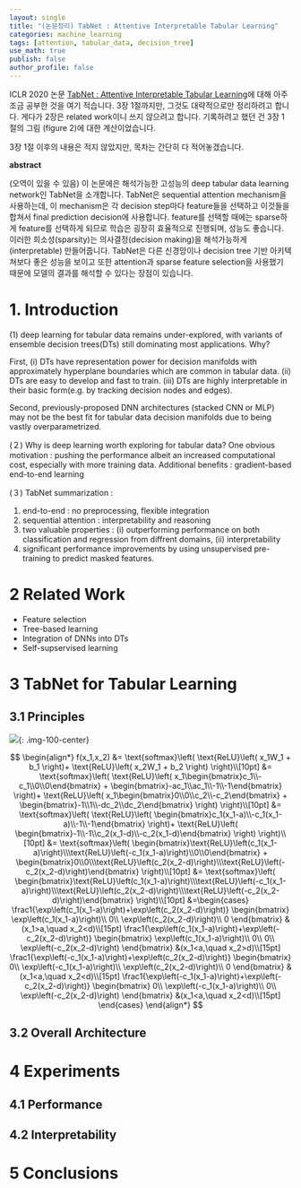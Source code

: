 ```yaml
---
layout: single
title: "(논문정리) TabNet : Attentive Interpretable Tabular Learning"
categories: machine_learning
tags: [attention, tabular_data, decision_tree]
use_math: true
publish: false
author_profile: false
---
```


ICLR 2020 논문 [TabNet : Attentive Interpretable Tabular Learning](https://ojs.aaai.org/index.php/AAAI/article/view/16826)에 대해 아주 조금 공부한 것을 여기 적습니다.
3장 1절까지만, 그것도 대략적으로만 정리하려고 합니다.
게다가 2장은 related work이니 쓰지 않으려고 합니다.
기록하려고 했던 건 3장 1절의 그림 (figure 2)에 대한 계산이었습니다.

3장 1절 이후의 내용은 적지 않았지만, 목차는 간단히 다 적어놓겠습니다.

**abstract**

(오역이 있을 수 있음) 이 논문에은 해석가능한 고성능의 deep tabular data learning network인 TabNet을 소개합니다.
TabNet은 sequential attention mechanism을 사용하는데, 이 mechanism은 각 decision step마다 feature들을 선택하고 이것들을 합쳐서 final prediction decision에 사용합니다.
feature를 선택할 때에는 sparse하게 feature를 선택하게 되므로 학습은 굉장히 효율적으로 진행되며, 성능도 좋습니다.
이러한 희소성(sparsity)는 의사결정(decision making)을 해석가능하게(interpretable) 만들어줍니다.
TabNet은 다른 신경망이나 decision tree 기반 아키텍쳐보다 좋은 성능을 보이고 또한 attention과 sparse feature selection을 사용했기 때문에 모델의 결과를 해석할 수 있다는 장점이 있습니다.

# 1. Introduction

(1)
deep learning for tabular data remains under-explored, with variants of ensemble decision trees(DTs) still dominating most applications.
Why?

First,
(i) DTs have representation power for decision manifolds with approximately hyperplane boundaries which are common in tabular data.
(ii) DTs are easy to develop and fast to train.
(iii) DTs are highly interpretable in their basic form(e.g. by tracking decision nodes and edges).

Second,
previously-proposed DNN architectures (stacked CNN or MLP) may not be the best fit for tabular data decision manifolds due to being vastly overparametrized.

(２)
Why is deep learning worth exploring for tabular data?
One obvious motivation : pushing the performance albeit an increased computational cost, especially with more training data.
Additional benefits : gradient-based end-to-end learning

(３) TabNet summarization :

1. end-to-end : no preprocessing, flexible integration
2. sequential attention : interpretability and reasoning
3. two valuable properties : (i) outperforming performance on both classification and regression from diffrent domains, (ii) interpretability
4. significant performance improvements by using unsupervised pre-training to predict masked features.



# 2 Related Work
 - Feature selection
 - Tree-based learning
 - Integration of DNNs into DTs
 - Self-supservised learning



# 3 TabNet for Tabular Learning
## 3.1 Principles

![]({{site.url}}\images\2023-05-24-TabNet\fig_2.png){: .img-100-center}

$$
\begin{align*}
f(x_1,x_2)
&=
\text{softmax}\left(
    \text{ReLU}\left(
        x_1W_1 + b_1
    \right)+
    \text{ReLU}\left(
        x_2W_1 + b_2
    \right)
    \right)\\[10pt]
&=
\text{softmax}\left(
    \text{ReLU}\left(
        x_1\begin{bmatrix}c_1\\-c_1\\0\\0\end{bmatrix} + \begin{bmatrix}-ac_1\\ac_1\\-1\\-1\end{bmatrix}
    \right)+
    \text{ReLU}\left(
        x_1\begin{bmatrix}0\\0\\c_2\\-c_2\end{bmatrix} + \begin{bmatrix}-1\\1\\-dc_2\\dc_2\end{bmatrix}
    \right)
    \right)\\[10pt]
&=
\text{softmax}\left(
    \text{ReLU}\left(
        \begin{bmatrix}c_1(x_1-a)\\-c_1(x_1-a)\\-1\\-1\end{bmatrix}
    \right)+
    \text{ReLU}\left(
        \begin{bmatrix}-1\\-1\\c_2(x_1-d)\\-c_2(x_1-d)\end{bmatrix}
    \right)
    \right)\\[10pt]
&=
\text{softmax}\left(
    \begin{bmatrix}\text{ReLU}\left(c_1(x_1-a)\right)\\\text{ReLU}\left(-c_1(x_1-a)\right)\\0\\0\end{bmatrix}
    +
    \begin{bmatrix}0\\0\\\text{ReLU}\left(c_2(x_2-d)\right)\\\text{ReLU}\left(-c_2(x_2-d)\right)\end{bmatrix}
    \right)\\[10pt]
&=
\text{softmax}\left(
    \begin{bmatrix}\text{ReLU}\left(c_1(x_1-a)\right)\\\text{ReLU}\left(-c_1(x_1-a)\right)\\\text{ReLU}\left(c_2(x_2-d)\right)\\\text{ReLU}\left(-c_2(x_2-d)\right)\end{bmatrix}
    \right)\\[10pt]
&=\begin{cases}
\frac1{\exp\left(c_1(x_1-a)\right)+\exp\left(c_2(x_2-d)\right)}
\begin{bmatrix}
\exp\left(c_1(x_1-a)\right)\\
0\\
\exp\left(c_2(x_2-d)\right)\\
0
\end{bmatrix}
&(x_1>a,\quad x_2<d)\\[15pt]
\frac1{\exp\left(c_1(x_1-a)\right)+\exp\left(-c_2(x_2-d)\right)}
\begin{bmatrix}
\exp\left(c_1(x_1-a)\right)\\
0\\
0\\
\exp\left(-c_2(x_2-d)\right)
\end{bmatrix}
&(x_1<a,\quad x_2>d)\\[15pt]
\frac1{\exp\left(-c_1(x_1-a)\right)+\exp\left(c_2(x_2-d)\right)}
\begin{bmatrix}
0\\
\exp\left(-c_1(x_1-a)\right)\\
\exp\left(c_2(x_2-d)\right)\\
0
\end{bmatrix}
&(x_1<a,\quad x_2<d)\\[15pt]
\frac1{\exp\left(-c_1(x_1-a)\right)+\exp\left(-c_2(x_2-d)\right)}
\begin{bmatrix}
0\\
\exp\left(-c_1(x_1-a)\right)\\
0\\
\exp\left(-c_2(x_2-d)\right)
\end{bmatrix}
&(x_1<a,\quad x_2<d)\\[15pt]
\end{cases}
\end{align*}
$$

## 3.2 Overall Architecture

# 4 Experiments

## 4.1 Performance

## 4.2 Interpretability

# 5 Conclusions